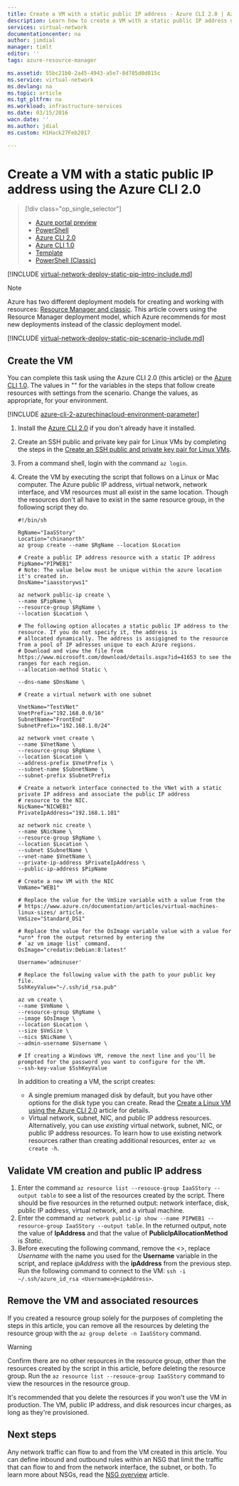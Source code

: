```yaml
---
title: Create a VM with a static public IP address - Azure CLI 2.0 | Azure
description: Learn how to create a VM with a static public IP address using the Azure command-line interface (CLI) 2.0.
services: virtual-network
documentationcenter: na
author: jimdial
manager: timlt
editor: ''
tags: azure-resource-manager

ms.assetid: 55bc21b0-2a45-4943-a5e7-8d785d0d015c
ms.service: virtual-network
ms.devlang: na
ms.topic: article
ms.tgt_pltfrm: na
ms.workload: infrastructure-services
ms.date: 03/15/2016
wacn.date: ''
ms.author: jdial
ms.custom: H1Hack27Feb2017

---
```

# Create a VM with a static public IP address using the Azure CLI 2.0

> [!div class="op_single_selector"]
>- [Azure portal preview](virtual-network-deploy-static-pip-arm-portal.md)
>- [PowerShell](virtual-network-deploy-static-pip-arm-ps.md)
>- [Azure CLI 2.0](virtual-network-deploy-static-pip-arm-cli.md)
>- [Azure CLI 1.0](virtual-network-deploy-static-pip-cli-nodejs.md)
>- [Template](virtual-network-deploy-static-pip-arm-template.md)
>- [PowerShell (Classic)](virtual-networks-reserved-public-ip.md)

[!INCLUDE [virtual-network-deploy-static-pip-intro-include.md](../../includes/virtual-network-deploy-static-pip-intro-include.md)]

> [!NOTE]
> Azure has two different deployment models for creating and working with resources: [Resource Manager and classic](../resource-manager-deployment-model.md?toc=%2fazure%2fvirtual-network%2ftoc.json). This article covers using the Resource Manager deployment model, which Azure recommends for most new deployments instead of the classic deployment model.

[!INCLUDE [virtual-network-deploy-static-pip-scenario-include.md](../../includes/virtual-network-deploy-static-pip-scenario-include.md)]

## <a name = "create"></a>Create the VM

You can complete this task using the Azure CLI 2.0 (this article) or the [Azure CLI 1.0](virtual-network-deploy-static-pip-cli-nodejs.md). The values in "" for the variables in the steps that follow create resources with settings from the scenario. Change the values, as appropriate, for your environment.

[!INCLUDE [azure-cli-2-azurechinacloud-environment-parameter](../../includes/azure-cli-2-azurechinacloud-environment-parameter.md)]

1. Install the [Azure CLI 2.0](https://docs.microsoft.com/cli/azure/install-az-cli2) if you don't already have it installed.
2. Create an SSH public and private key pair for Linux VMs by completing the steps in the [Create an SSH public and private key pair for Linux VMs](../virtual-machines/virtual-machines-linux-mac-create-ssh-keys.md?toc=%2fazure%2fvirtual-network%2ftoc.json).
3. From a command shell, login with the command `az login`.
4. Create the VM by executing the script that follows on a Linux or Mac computer. The Azure public IP address, virtual network, network interface, and VM resources must all exist in the same location. Though the resources don't all have to exist in the same resource group, in the following script they do.

    ```azurecli
    #!/bin/sh

    RgName="IaaSStory"
    Location="chinanorth"
    az group create --name $RgName --location $Location

    # Create a public IP address resource with a static IP address
    PipName="PIPWEB1"
    # Note: The value below must be unique within the azure location it's created in.
    DnsName="iaasstoryws1"

    az network public-ip create \
    --name $PipName \
    --resource-group $RgName \
    --location $Location \

    # The following option allocates a static public IP address to the resource. If you do not specify it, the address is
    # allocated dynamically. The address is assigigned to the resource from a pool of IP adresses unique to each Azure regions.
    # Download and view the file from https://www.microsoft.com/download/details.aspx?id=41653 to see the ranges for each region.
    --allocation-method Static \

    --dns-name $DnsName \

    # Create a virtual network with one subnet

    VnetName="TestVNet"
    VnetPrefix="192.168.0.0/16"
    SubnetName="FrontEnd"
    SubnetPrefix="192.168.1.0/24"

    az network vnet create \
    --name $VnetName \
    --resource-group $RgName \
    --location $Location \
    --address-prefix $VnetPrefix \
    --subnet-name $SubnetName \
    --subnet-prefix $SubnetPrefix

    # Create a network interface connected to the VNet with a static private IP address and associate the public IP address
    # resource to the NIC.
    NicName="NICWEB1"
    PrivateIpAddress="192.168.1.101"

    az network nic create \
    --name $NicName \
    --resource-group $RgName \
    --location $Location \
    --subnet $SubnetName \
    --vnet-name $VnetName \
    --private-ip-address $PrivateIpAddress \
    --public-ip-address $PipName

    # Create a new VM with the NIC
    VmName="WEB1"

    # Replace the value for the VmSize variable with a value from the
    # https://www.azure.cn/documentation/articles/virtual-machines-linux-sizes/ article.
    VmSize="Standard_DS1"

    # Replace the value for the OsImage variable value with a value for *urn* from the output returned by entering the
    # `az vm image list` command. 
    OsImage="credativ:Debian:8:latest"

    Username='adminuser'

    # Replace the following value with the path to your public key file.
    SshKeyValue="~/.ssh/id_rsa.pub"

    az vm create \
    --name $VmName \
    --resource-group $RgName \
    --image $OsImage \
    --location $Location \
    --size $VmSize \
    --nics $NicName \
    --admin-username $Username \

    # If creating a Windows VM, remove the next line and you'll be prompted for the password you want to configure for the VM.
    --ssh-key-value $SshKeyValue
    ```

    In addition to creating a VM, the script creates:
    - A single premium managed disk by default, but you have other options for the disk type you can create. Read the [Create a Linux VM using the Azure CLI 2.0](../virtual-machines/virtual-machines-linux-quick-create-cli.md?toc=%2fazure%2fvirtual-network%2ftoc.json) article for details.
    - Virtual network, subnet, NIC, and public IP address resources. Alternatively, you can use *existing* virtual network, subnet, NIC, or public IP address resources. To learn how to use existing network resources rather than creating additional resources, enter `az vm create -h`.

## <a name = "validate"></a>Validate VM creation and public IP address

1. Enter the command `az resource list --resouce-group IaaSStory --output table` to see a list of the resources created by the script. There should be five resources in the returned output: network interface, disk, public IP address, virtual network, and a virtual machine.
2. Enter the command `az network public-ip show --name PIPWEB1 --resource-group IaaSStory --output table`. In the returned output, note the value of **IpAddress** and that the value of **PublicIpAllocationMethod** is *Static*.
3. Before executing the following command, remove the <>, replace *Username* with the name you used for the **Username** variable in the script, and replace *ipAddress* with the **ipAddress** from the previous step. Run the following command to connect to the VM: `ssh -i ~/.ssh/azure_id_rsa <Username>@<ipAddress>`. 

## <a name= "clean-up"></a>Remove the VM and associated resources

If you created a resource group solely for the purposes of completing the steps in this article, you can remove all the resources by deleting the resource group with the `az group delete -n IaaSStory` command.

>[!WARNING]
>Confirm there are no other resources in the resource group, other than the resources created by the script in this article, before deleting the resource group. Run the `az resource list --resouce-group IaaSStory` command to view the resources in the resource group.

It's recommended that you delete the resources if you won't use the VM in production. The VM, public IP address, and disk resources incur charges, as long as they're provisioned. 

## Next steps

Any network traffic can flow to and from the VM created in this article. You can define inbound and outbound rules within an NSG that limit the traffic that can flow to and from the network interface, the subnet, or both. To learn more about NSGs, read the [NSG overview](virtual-networks-nsg.md) article.
